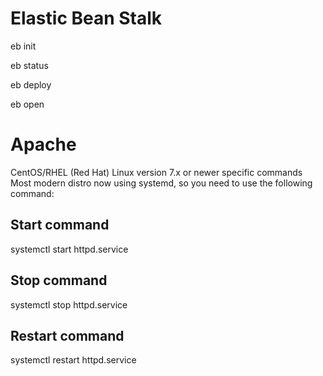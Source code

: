 # Elastic Bean Stalk

eb init

eb status

eb deploy

eb open


# Apache

CentOS/RHEL (Red Hat) Linux version 7.x or newer specific commands
Most modern distro now using systemd, so you need to use the following command:
## Start command ##
systemctl start httpd.service
## Stop command ##
systemctl stop httpd.service
## Restart command ##
systemctl restart httpd.service
